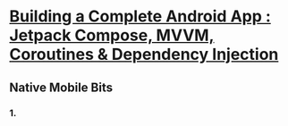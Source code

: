 # [Building a Complete Android App : Jetpack Compose, MVVM, Coroutines & Dependency Injection](https://youtu.be/LFlobqW8Sy8?si=_w2hlPU61ibtEeb6)

## Native Mobile Bits



### 1.  